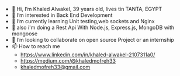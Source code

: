 - 👋 Hi, I’m Khaled Alwakel, 39 years old, lives tin TANTA, EGYPT
- 👀 I’m interested in Back End Development
- 🌱 I’m currently learning Unit testing,web sockets and  Nginx 
- 💪 also i'm doing a  Rest Api With Node.js, Express.js, MongoDB with mongoose 
- 💞️ I’m looking to collaborate on open source Project or an internship 
- 📫 How to reach me 
  - https://www.linkedin.com/in/khaled-alwakel-2107311a0/ 
  - https://medium.com/@khaledmofreh33
  -  khaledmofreh33@gmail.com
  
  

<!---
khaled-alwakel/khaled-alwakel is a ✨ special ✨ repository because its `README.md` (this file) appears on your GitHub profile.
You can click the Preview link to take a look at your changes.
--->
